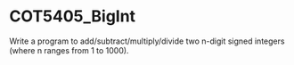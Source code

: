 # COT5405_BigInt
Write a program to add/subtract/multiply/divide two n-digit signed integers (where n ranges from 1 to 1000). 
